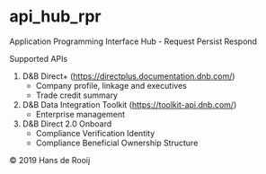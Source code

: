 # api_hub_rpr
Application Programming Interface Hub - Request Persist Respond

Supported APIs
1. D&B Direct+ (https://directplus.documentation.dnb.com/)
   - Company profile, linkage and executives
   - Trade credit summary
2. D&B Data Integration Toolkit (https://toolkit-api.dnb.com/)
   - Enterprise management
3. D&B Direct 2.0 Onboard
   - Compliance Verification Identity
   - Compliance Beneficial Ownership Structure

© 2019 Hans de Rooij

